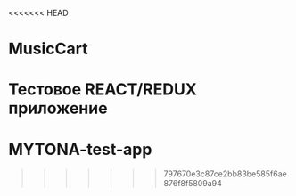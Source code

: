 <<<<<<< HEAD
# MusicCart

Тестовое REACT/REDUX приложение
=======
# MYTONA-test-app
>>>>>>> 797670e3c87ce2bb83be585f6ae876f8f5809a94
